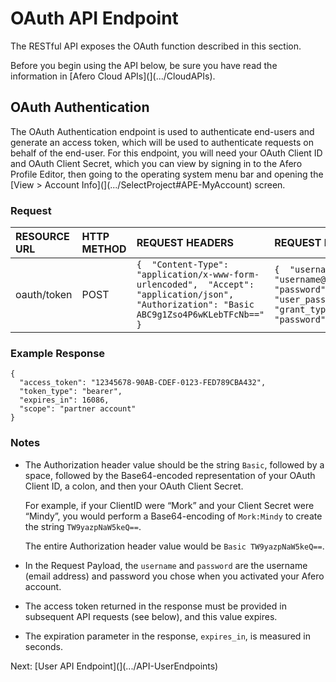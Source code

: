 # OAuth API Endpoint

The RESTful API exposes the OAuth function described in this section.

Before you begin using the API below, be sure you have read the information in [Afero Cloud APIs](](.../CloudAPIs).



## OAuth Authentication

The OAuth Authentication endpoint is used to authenticate end-users and generate an access token, which will be used to authenticate requests on behalf of the end-user. For this endpoint, you will need your OAuth Client ID and OAuth Client Secret, which you can view by signing in to the Afero Profile Editor, then going to the operating system menu bar and opening the [View > Account Info](](.../SelectProject#APE-MyAccount) screen.

### Request

| RESOURCE URL | HTTP METHOD | REQUEST HEADERS                                              | REQUEST PAYLOAD                                              |
| :----------- | :---------- | :----------------------------------------------------------- | :----------------------------------------------------------- |
| oauth/token  | POST        | `{  "Content-Type": "application/x-www-form-urlencoded",  "Accept": "application/json",  "Authorization": "Basic ABC9g1Zso4P6wKLebTFcNb==" }` | `{  "username": "username@example.io",  "password": "user_password",  "grant_type": "password" }` |

### Example Response

```
{
  "access_token": "12345678-90AB-CDEF-0123-FED789CBA432",
  "token_type": "bearer",
  "expires_in": 16086,
  "scope": "partner account"
}
```

### Notes

- The Authorization header value should be the string `Basic`, followed by a space, followed by the Base64-encoded representation of your OAuth Client ID, a colon, and then your OAuth Client Secret.

  For example, if your ClientID were “Mork” and your Client Secret were “Mindy”, you would perform a Base64-encoding of `Mork:Mindy` to create the string `TW9yazpNaW5keQ==`.

  The entire Authorization header value would be `Basic TW9yazpNaW5keQ==`.

- In the Request Payload, the `username` and `password` are the username (email address) and password you chose when you activated your Afero account.

- The access token returned in the response must be provided in subsequent API requests (see below), and this value expires.

- The expiration parameter in the response, `expires_in`, is measured in seconds.

 Next: [User API Endpoint](](.../API-UserEndpoints)